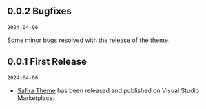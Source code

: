 ## 0.0.2 Bugfixes

`2024-04-06`

Some minor bugs resolved with the release of the theme.

## 0.0.1 First Release

`2024-04-06`

- [Safira Theme](https://marketplace.visualstudio.com/items?itemName=yinz.safira) has been released and published on Visual Studio Marketplace.
